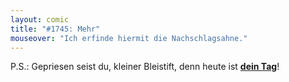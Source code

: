 ```yaml
---
layout: comic
title: "#1745: Mehr"
mouseover: "Ich erfinde hiermit die Nachschlagsahne."
---
```


P.S.:
Gepriesen seist du, kleiner Bleistift, denn heute ist <a href="http://www.fonflatter.de/kalender"><strong>dein Tag</strong></a>!
